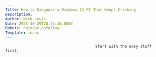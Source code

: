 ```yaml
---
Title: How to Diagnose a Windows 11 PC That Keeps Crashing
Description: 
Author: Nick Lewis
Date: 2025-10-29T20:45:16.000Z
Robots: noindex,nofollow
Template: index
---
```


                                            Start with the easy stuff first. 
                                        